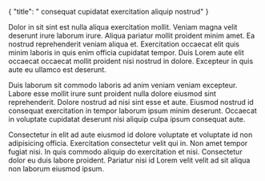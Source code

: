 {
  "title": " consequat cupidatat exercitation aliquip nostrud"
}

Dolor in sit sint est nulla aliqua exercitation mollit. Veniam magna velit deserunt irure laborum irure. Aliqua pariatur mollit proident minim amet. Ea nostrud reprehenderit veniam aliqua et. Exercitation occaecat elit quis minim laboris in quis enim officia cupidatat tempor. Duis Lorem aute elit occaecat occaecat mollit proident nisi nostrud in dolore. Excepteur in quis aute eu ullamco est deserunt.

Duis laborum sit commodo laboris ad anim veniam veniam excepteur. Labore esse mollit irure sunt proident nulla dolore eiusmod sint reprehenderit. Dolore nostrud ad nisi sint esse et aute. Eiusmod nostrud id consequat exercitation in tempor laborum ipsum minim deserunt. Occaecat in voluptate cupidatat deserunt nisi aliquip culpa ipsum consequat aute.

Consectetur in elit ad aute eiusmod id dolore voluptate et voluptate id non adipisicing officia. Exercitation consectetur velit qui in. Non amet tempor fugiat nisi. In quis commodo aliquip do exercitation et nisi. Consectetur dolor eu duis labore proident. Pariatur nisi id Lorem velit velit ad sit aliqua non laborum eiusmod ipsum.
